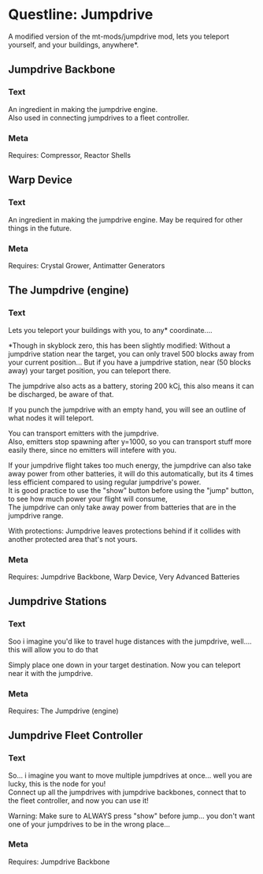 
# Questline: Jumpdrive

A modified version of the mt-mods/jumpdrive mod, lets you teleport yourself, and your buildings, anywhere*.
    

## Jumpdrive Backbone

### Text

An ingredient in making the jumpdrive engine.  
Also used in connecting jumpdrives to a fleet controller.  

### Meta

Requires: Compressor, Reactor Shells

## Warp Device

### Text

An ingredient in making the jumpdrive engine. May be required for other things in the future.  

### Meta

Requires: Crystal Grower, Antimatter Generators

## The Jumpdrive (engine)

### Text

Lets you teleport your buildings with you, to any* coordinate....  
  
*Though in skyblock zero, this has been slightly modified: Without a jumpdrive station near the target, you can only travel 500 blocks away from your current position... But if you have a jumpdrive station, near (50 blocks away) your target position, you can teleport there.  
  
The jumpdrive also acts as a battery, storing 200 kCj, this also means it can be discharged, be aware of that.  
  
If you punch the jumpdrive with an empty hand, you will see an outline of what nodes it will teleport.  
  
You can transport emitters with the jumpdrive.  
Also, emitters stop spawning after y=1000, so you can transport stuff more easily there, since no emitters will intefere with you.  
  
If your jumpdrive flight takes too much energy, the jumpdrive can also take away power from other batteries, it will do this automatically, but its 4 times less efficient compared to using regular jumpdrive's power.  
It is good practice to use the "show" button before using the "jump" button, to see how much power your flight will consume,  
The jumpdrive can only take away power from batteries that are in the jumpdrive range.  
  
With protections: Jumpdrive leaves protections behind if it collides with another protected area that's not yours.  

### Meta

Requires: Jumpdrive Backbone, Warp Device, Very Advanced Batteries

## Jumpdrive Stations

### Text

Soo i imagine you'd like to travel huge distances with the jumpdrive, well.... this will allow you to do that  
  
Simply place one down in your target destination. Now you can teleport near it with the jumpdrive.  

### Meta

Requires: The Jumpdrive (engine)

## Jumpdrive Fleet Controller

### Text

So... i imagine you want to move multiple jumpdrives at once... well you are lucky, this is the node for you!  
Connect up all the jumpdrives with jumpdrive backbones, connect that to the fleet controller, and now you can use it!  
  
Warning: Make sure to ALWAYS press "show" before jump... you don't want one of your jumpdrives to be in the wrong place...  

### Meta

Requires: Jumpdrive Backbone